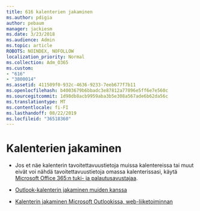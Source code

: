```yaml
---
title: 616 kalenterien jakaminen
ms.author: pdigia
author: pebaum
manager: jackiesm
ms.date: 3/23/2018
ms.audience: Admin
ms.topic: article
ROBOTS: NOINDEX, NOFOLLOW
localization_priority: Normal
ms.collection: Adm_O365
ms.custom:
- "616"
- "3800014"
ms.assetid: 411509f0-932c-4636-9233-7eeb677f7b11
ms.openlocfilehash: b4003679b6bbadc3e87812a77896e5ff6e7e560c
ms.sourcegitcommit: 1d98db8acb9959aba3b5e308a567ade6b62da56c
ms.translationtype: MT
ms.contentlocale: fi-FI
ms.lasthandoff: 08/22/2019
ms.locfileid: "36518360"
---
```

# <a name="calendar-sharing"></a>Kalenterien jakaminen

- Jos et näe kalenterin tavoitettavuustietoja muissa kalentereissa tai muut eivät voi nähdä tavoitettavuustietoja omassa kalenterissasi, käytä [Microsoft Office 365:n tuki- ja palautusavustajaa](https://diagnostics.office.com/).

- [Outlook-kalenterin jakaminen muiden kanssa](https://support.office.com/article/353ed2c1-3ec5-449d-8c73-6931a0adab88)

- [Kalenterin jakaminen Microsoft Outlookissa, web-liiketoiminnan](https://support.office.com/article/7ecef8ae-139c-40d9-bae2-a23977ee58d5)
